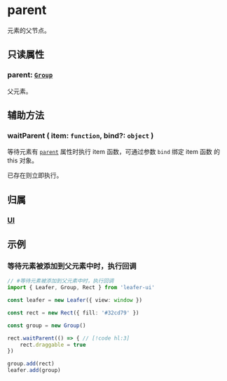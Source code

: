 # parent

元素的父节点。

## 只读属性

### parent: [`Group`](/reference/display/Group.md)

父元素。

## 辅助方法

### waitParent ( item: `function`, bind?: `object` )

等待元素有 [`parent`](/reference/property/parent.md) 属性时执行 item 函数，可通过参数 `bind` 绑定 item 函数 的 this 对象。

已存在则立即执行。

## 归属

### [UI](/reference/display/UI.md)

## 示例

### 等待元素被添加到父元素中时，执行回调

```ts
// #等待元素被添加到父元素中时，执行回调
import { Leafer, Group, Rect } from 'leafer-ui'

const leafer = new Leafer({ view: window })

const rect = new Rect({ fill: '#32cd79' })

const group = new Group()

rect.waitParent(() => { // [!code hl:3]
    rect.draggable = true
})

group.add(rect)
leafer.add(group)
```

